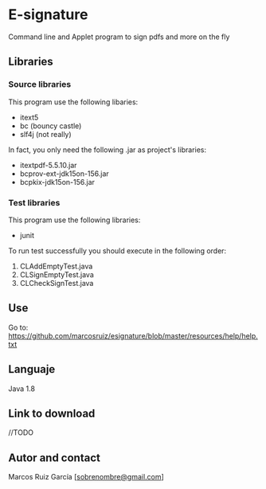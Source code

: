 # E-signature

Command line and Applet program to sign pdfs and more on the fly

## Libraries

### Source libraries

This program use the following libaries:

- itext5
- bc (bouncy castle)
- slf4j (not really)

In fact, you only need the following .jar as project's libraries:

- itextpdf-5.5.10.jar
- bcprov-ext-jdk15on-156.jar
- bcpkix-jdk15on-156.jar

### Test libraries

This program use the following libraries:

- junit

To run test successfully you should execute in the following order:

1. CLAddEmptyTest.java
2. CLSignEmptyTest.java
3. CLCheckSignTest.java

## Use

Go to: <https://github.com/marcosruiz/esignature/blob/master/resources/help/help.txt>

## Languaje

Java 1.8

## Link to download

//TODO

## Autor and contact

Marcos Ruiz García [sobrenombre@gmail.com]

